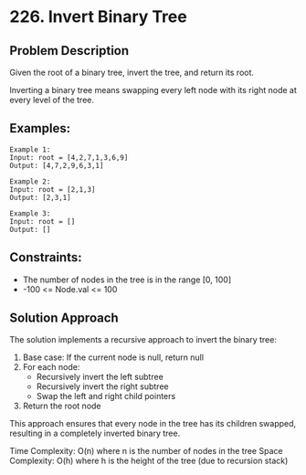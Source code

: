 # 226. Invert Binary Tree

## Problem Description
Given the root of a binary tree, invert the tree, and return its root.

Inverting a binary tree means swapping every left node with its right node at every level of the tree.

## Examples:
```
Example 1:
Input: root = [4,2,7,1,3,6,9]
Output: [4,7,2,9,6,3,1]

Example 2:
Input: root = [2,1,3]
Output: [2,3,1]

Example 3:
Input: root = []
Output: []
```

## Constraints:
- The number of nodes in the tree is in the range [0, 100]
- -100 <= Node.val <= 100

## Solution Approach
The solution implements a recursive approach to invert the binary tree:

1. Base case: If the current node is null, return null
2. For each node:
   - Recursively invert the left subtree
   - Recursively invert the right subtree
   - Swap the left and right child pointers
3. Return the root node

This approach ensures that every node in the tree has its children swapped, resulting in a completely inverted binary tree.

Time Complexity: O(n) where n is the number of nodes in the tree
Space Complexity: O(h) where h is the height of the tree (due to recursion stack)
